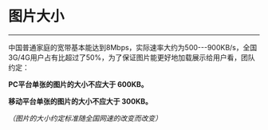 # 图片大小
---

中国普通家庭的宽带基本能达到8Mbps，实际速率大约为500---900KB/s，全国3G/4G用户占有比超过了50%，为了保证图片能更好地加载展示给用户看，团队约定：

**PC平台单张的图片的大小不应大于 600KB。**

**移动平台单张的图片的大小不应大于 300KB。**

*（图片的大小约定标准随全国网速的改变而改变）*